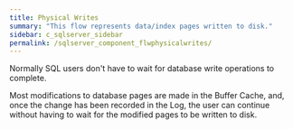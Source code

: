```yaml
---
title: ﻿Physical Writes
summary: "This flow represents data/index pages written to disk."
sidebar: c_sqlserver_sidebar
permalink: /sqlserver_component_flwphysicalwrites/
---
```



Normally SQL users don't have to wait for database write operations to complete.

Most modifications to database pages are made in the Buffer Cache, and, once the change has been recorded in the Log, the user can continue without having to wait for the modified pages to be written to disk.
